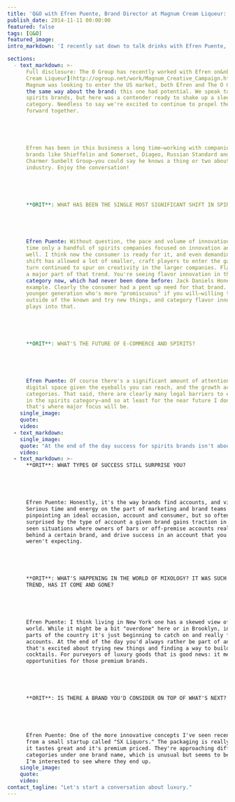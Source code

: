 ```yaml
---
title: 'Q&O with Efren Puente, Brand Director at Magnum Cream Liqueur: Trends in the Spirits Category'
publish_date: 2014-11-11 00:00:00
featured: false
tags: [Q&O]
featured_image:
intro_markdown: 'I recently sat down to talk drinks with Efren Puente, Brand Director of Magnum Cream Liqueur.​'

sections:
  - text_markdown: >-
      Full disclosure: The O Group has recently worked with Efren on&nbsp;[Magnum
      Cream Liqueur](http://ogroup.net/work/Magnum_Creative_Campaign.html). When
      Magnum was looking to enter the US market, both Efren and The O Group felt
      the same way about the brand: this one had potential. We speak to a lot of
      spirits brands, but here was a contender ready to shake up a sleepy
      category. Needless to say we're excited to continue to propel the brand
      forward together.





      Efren has been in this business a long time—working with companies and
      brands like Shieffelin and Somerset, Diageo, Russian Standard and The
      Charmer Sunbelt Group—you could say he knows a thing or two about this
      industry. Enjoy the conversation!





      **ORIT**: WHAT HAS BEEN THE SINGLE MOST SIGNIFICANT SHIFT IN SPIRITS?





      Efren Puente: Without question, the pace and volume of innovation. For some
      time only a handful of spirits companies focused on innovation and did it
      well. I think now the consumer is ready for it, and even demanding it. The
      shift has allowed a lot of smaller, craft players to enter the game, and in
      turn continued to spur on creativity in the larger companies. Flavors are
      a major part of that trend. You're seeing flavor innovation in the bourbon
      category now, which had never been done before: Jack Daniels Honey, for
      example. Clearly the consumer had a pent up need for that brand. It's the
      younger generation who's more "promiscuous" if you will—willing to venture
      outside of the known and try new things, and category flavor innovation
      plays into that.





      **ORIT**: WHAT'S THE FUTURE OF E-COMMERCE AND SPIRITS?





      Efren Puente: Of course there's a significant amount of attention on the
      digital space given the eyeballs you can reach, and the growth across
      categories. That said, there are clearly many legal barriers to e-commerce
      in the spirits category—and so at least for the near future I don't think
      that's where major focus will be.​
    single_image:
    quote:
    video:
  - text_markdown:
    single_image:
    quote: "At the end of the day success for spirits brands isn't about tech investment. It will continue to be about the agencies and talent required to bring a brand to life."
    video:
  - text_markdown: >-
      **ORIT**: WHAT TYPES OF SUCCESS STILL SURPRISE YOU?





      Efren Puente: Honestly, it's the way brands find accounts, and vice versa.
      Serious time and energy on the part of marketing and brand teams goes into
      pinpointing an ideal occasion, account and consumer, but so often I'm still
      surprised by the type of account a given brand gains traction in. I've also
      seen situations where owners of bars or off-premise accounts really rally
      behind a certain brand, and drive success in an account that you just
      weren't expecting.





      **ORIT**: WHAT'S HAPPENING IN THE WORLD OF MIXOLOGY? IT WAS SUCH A BUZZY
      TREND, HAS IT COME AND GONE?





      Efren Puente: I think living in New York one has a skewed view of the
      world. While it might be a bit "overdone" here or in Brooklyn, in other
      parts of the country it's just beginning to catch on and really fueling new
      accounts. At the end of the day you'd always rather be part of an industry
      that's excited about trying new things and finding a way to build better
      cocktails. For purveyors of luxury goods that is good news: it means more
      opportunities for those premium brands.





      **ORIT**: IS THERE A BRAND YOU'D CONSIDER ON TOP OF WHAT'S NEXT?





      Efren Puente: One of the more innovative concepts I've seen recently is
      from a small startup called "SX Liquors." The packaging is really creative,
      it tastes great and it's premium priced. They're approaching different
      categories under one brand name, which is unusual but seems to be working.
      I'm interested to see where they end up.​
    single_image:
    quote:
    video:
contact_tagline: "Let's start a conversation about luxury."
---
```



